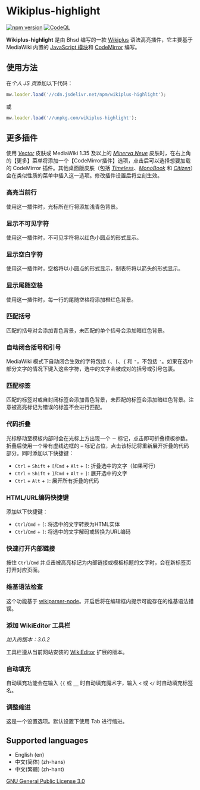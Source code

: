 # Wikiplus-highlight

[![npm version](https://badge.fury.io/js/wikiplus-highlight.svg)](https://www.npmjs.com/package/wikiplus-highlight)
[![CodeQL](https://github.com/bhsd-harry/Wikiplus-highlight/actions/workflows/github-code-scanning/codeql/badge.svg)](https://github.com/bhsd-harry/Wikiplus-highlight/actions/workflows/github-code-scanning/codeql)

**Wikiplus-highlight** 是由 Bhsd 编写的一款 [Wikiplus](https://github.com/Wikiplus/Wikiplus) 语法高亮插件，它主要基于 MediaWiki 内置的 [JavaScript 模块](https://www.mediawiki.org/wiki/ResourceLoader/Core_modules)和 [CodeMirror](https://codemirror.net/) 编写。

## 使用方法

在*个人 JS 页*添加以下代码：

```javascript
mw.loader.load('//cdn.jsdelivr.net/npm/wikiplus-highlight');
```

或

```javascript
mw.loader.load('//unpkg.com/wikiplus-highlight');
```

## 更多插件

使用 *[Vector](https://www.mediawiki.org/wiki/Skin:Vector)* 皮肤或 MediaWiki 1.35 及以上的 *[Minerva Neue](https://www.mediawiki.org/wiki/Skin:Minerva_Neue)* 皮肤时，在右上角的【更多】菜单将添加一个【CodeMirror插件】选项，点击后可以选择想要加载的 CodeMirror 插件。其他桌面版皮肤（包括 *[Timeless](https://www.mediawiki.org/wiki/Skin:Timeless)*、*[MonoBook](https://www.mediawiki.org/wiki/Skin:MonoBook)* 和 *[Citizen](https://www.mediawiki.org/wiki/Skin:Citizen)*）会在类似性质的菜单中插入这一选项。修改插件设置后将立刻生效。

### 高亮当前行

使用这一插件时，光标所在行将添加浅青色背景。

### 显示不可见字符

使用这一插件时，不可见字符将以红色小圆点的形式显示。

### 显示空白字符

使用这一插件时，空格将以小圆点的形式显示，制表符将以箭头的形式显示。

### 显示尾随空格

使用这一插件时，每一行的尾随空格将添加橙红色背景。

### 匹配括号

匹配的括号对会添加青色背景，未匹配的单个括号会添加暗红色背景。

### 自动闭合括号和引号

MediaWiki 模式下自动闭合生效的字符包括 `(`、`[`、`{` 和 `"`，不包括 `'`。如果在选中部分文字的情况下键入这些字符，选中的文字会被成对的括号或引号包裹。

### 匹配标签

匹配的标签对或自封闭标签会添加青色背景，未匹配的标签会添加暗红色背景。注意被高亮标记为错误的标签不会进行匹配。

### 代码折叠

光标移动至模板内部时会在光标上方出现一个 `－` 标记，点击即可折叠模板参数。折叠后使用一个带有虚线边框的 `⋯` 标记占位，点击该标记将重新展开折叠的代码部分。同时添加以下快捷键：

- `Ctrl` + `Shift` + `[`/`Cmd` + `Alt` + `[`: 折叠选中的文字（如果可行）
- `Ctrl` + `Shift` + `]`/`Cmd` + `Alt` + `]`: 展开选中的文字
- `Ctrl` + `Alt` + `]`: 展开所有折叠的代码

### HTML/URL编码快捷键

添加以下快捷键：

- `Ctrl`/`Cmd` + `[`: 将选中的文字转换为HTML实体
- `Ctrl`/`Cmd` + `]`: 将选中的文字解码或转换为URL编码

### 快速打开内部链接

按住 `Ctrl`/`Cmd` 并点击被高亮标记为内部链接或模板标题的文字时，会在新标签页打开对应页面。

### 维基语法检查

这个功能基于 [wikiparser-node](https://github.com/bhsd-harry/wikiparser-node)。开启后将在编辑框内提示可能存在的维基语法错误。

### 添加 WikiEditor 工具栏

*加入的版本：3.0.2*

工具栏遵从当前网站安装的 [WikiEditor](https://www.mediawiki.org/wiki/Extension:WikiEditor) 扩展的版本。

### 自动填充

自动填充功能会在输入 `{{` 或 `__` 时自动填充魔术字，输入 `<` 或 `</` 时自动填充标签名。

### 调整缩进

这是一个设置选项。默认设置下使用 Tab 进行缩进。

## Supported languages

- English (en)
- 中文(简体) (zh-hans)
- 中文(繁體) (zh-hant)

[GNU General Public License 3.0](https://www.gnu.org/licenses/gpl-3.0-standalone.html)
